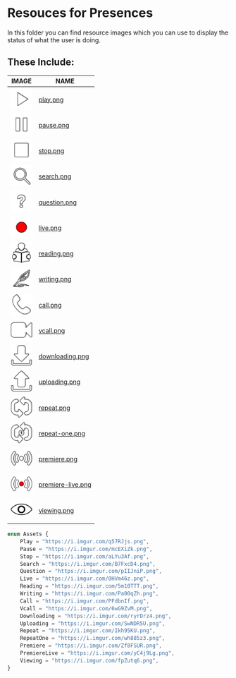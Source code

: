 # Resouces for Presences

In this folder you can find resource images which you can use to display the status of what the user is doing.

## These Include:

| IMAGE                                                                                 | NAME                                   |
| ------------------------------------------------------------------------------------- | -------------------------------------- |
| <img src="play.png" style="background: black;" height="50px">                         | [play.png](play.png)                   |
| <img src="pause.png" style="background-color: rgba(0,0,0,25);" height="50px">         | [pause.png](pause.png)                 |
| <img src="stop.png" style="background-color: rgba(0,0,0,25);" height="50px">          | [stop.png](stop.png)                   |
| <img src="search.png" style="background-color: rgba(0,0,0,25);" height="50px">        | [search.png](search.png)               |
| <img src="question.png" style="background-color: rgba(0,0,0,25);" height="50px">      | [question.png](question.png)           |
| <img src="live.png" style="background-color: rgba(0,0,0,25);" height="50px">          | [live.png](live.png)                   |
| <img src="reading.png" style="background-color: rgba(0,0,0,25);" height="50px">       | [reading.png](reading.png)             |
| <img src="writing.png" style="background-color: rgba(0,0,0,25);" height="50px">       | [writing.png](writing.png)             |
| <img src="call.png" style="background-color: rgba(0,0,0,25);" height="50px">          | [call.png](call.png)                   |
| <img src="vcall.png" style="background-color: rgba(0,0,0,25);" height="50px">         | [vcall.png](vcall.png)                 |
| <img src="downloading.png" style="background-color: rgba(0,0,0,25);" height="50px">   | [downloading.png](downloading.png)     |
| <img src="uploading.png" style="background-color: rgba(0,0,0,25);" height="50px">     | [uploading.png](uploading.png)         |
| <img src="repeat.png" style="background-color: rgba(0,0,0,25);" height="50px">        | [repeat.png](repeat.png)               |
| <img src="repeat-one.png" style="background-color: rgba(0,0,0,25);" height="50px">    | [repeat-one.png](repeat-one.png)       |
| <img src="premiere.png" style="background-color: rgba(0,0,0,25);" height="50px">      | [premiere.png](premiere.png)           |
| <img src="premiere-live.png" style="background-color: rgba(0,0,0,25);" height="50px"> | [premiere-live.png](premiere-live.png) |
| <img src="viewing.png" style="background-color: rgba(0,0,0,25);" height="50px">       | [viewing.png](viewing.png) |

```ts
enum Assets {
	Play = "https://i.imgur.com/q57RJjs.png",
	Pause = "https://i.imgur.com/mcEXiZk.png",
	Stop = "https://i.imgur.com/aLYu3Af.png",
	Search = "https://i.imgur.com/B7FxcD4.png",
	Question = "https://i.imgur.com/pIIJniP.png",
	Live = "https://i.imgur.com/0HVm46z.png",
	Reading = "https://i.imgur.com/5m10TTT.png",
	Writing = "https://i.imgur.com/Pa00qZh.png",
	Call = "https://i.imgur.com/PFdbnIf.png",
	Vcall = "https://i.imgur.com/6wG9ZvM.png",
	Downloading = "https://i.imgur.com/ryrDrz4.png",
	Uploading = "https://i.imgur.com/SwNDR5U.png",
	Repeat = "https://i.imgur.com/Ikh95KU.png",
	RepeatOne = "https://i.imgur.com/wh885z3.png",
	Premiere = "https://i.imgur.com/Zf8FSUR.png",
	PremiereLive = "https://i.imgur.com/yC4j9Lg.png",
	Viewing = "https://i.imgur.com/fpZutq6.png",
}
```